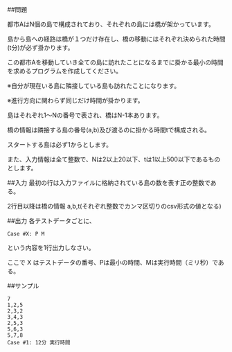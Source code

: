 ##問題

都市AはN個の島で構成されており、それぞれの島には橋が架かっています。

島から島への経路は橋が１つだけ存在し、橋の移動にはそれぞれ決められた時間(t分)が必ず掛かります。

この都市Aを移動していき全ての島に訪れたことになるまでに掛かる最小の時間を求めるプログラムを作成してください。

※自分が現在いる島に隣接している島も訪れたことになります。

※進行方向に関わらず同じだけ時間が掛かります。

島はそれぞれ1～Nの番号で表され、橋はN-1本あります。

橋の情報は隣接する島の番号(a,b)及び渡るのに掛かる時間tで構成される。

スタートする島は必ず1からとします。

また、入力情報は全て整数で、Nは2以上20以下、tは1以上500以下であるものとします。

##入力
最初の行は入力ファイルに格納されている島の数を表す正の整数である。

2行目以降は橋の情報 a,b,t(それぞれ整数でカンマ区切りのcsv形式の値となる)


##出力
各テストデータごとに、
```
Case #X: P M
```
という内容を1行出力しなさい。

ここで X はテストデータの番号、Pは最小の時間、Mは実行時間（ミリ秒）である。

##サンプル
```
7
1,2,5
2,3,2
3,4,3
2,5,3
5,6,3
5,7,8
Case #1: 12分 実行時間
```
